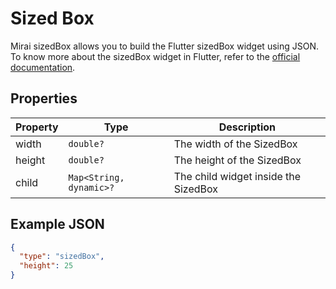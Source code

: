 # Sized Box

Mirai sizedBox allows you to build the Flutter sizedBox widget using JSON.
To know more about the sizedBox widget in Flutter, refer to the [official documentation](https://api.flutter.dev/flutter/widgets/SizedBox-class.html).

## Properties

| Property | Type                    | Description                          |
|----------|-------------------------|--------------------------------------|
| width    | `double?`               | The width of the SizedBox            |
| height   | `double?`               | The height of the SizedBox           |
| child    | `Map<String, dynamic>?` | The child widget inside the SizedBox |

## Example JSON

```json
{
  "type": "sizedBox",
  "height": 25
}
```
